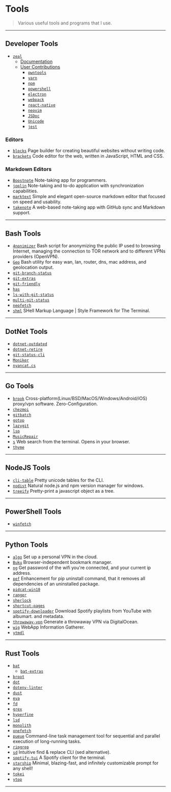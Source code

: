 # Tools

> Various useful tools and programs that I use.

---

## Developer Tools

* [`zeal`](https://github.com/zealdocs/zeal)
  * [Documentation](https://zealdocs.org/usage.html)
  * [User Contributions](https://zealusercontributions.herokuapp.com/)
    * [`pwntools`](https://zealusercontributions.herokuapp.com/docsets/pwntools.xml)
    * [`yarn`](https://zealusercontributions.herokuapp.com/docsets/Yarn.xml)
    * [`npm`](https://zealusercontributions.herokuapp.com/docsets/npm.xml)
    * [`powershell`](https://zealusercontributions.herokuapp.com/docsets/Powershell.xml)
    * [`electron`](https://zealusercontributions.herokuapp.com/docsets/electron.xml)
    * [`webpack`](https://zealusercontributions.herokuapp.com/docsets/webpack.xml)
    * [`react-native`](https://zealusercontributions.herokuapp.com/docsets/React_Native.xml)
    * [`neovim`](https://zealusercontributions.herokuapp.com/docsets/Neovim.xml)
    * [`JSDoc`](https://zealusercontributions.herokuapp.com/docsets/JSDoc.xml)
    * [`Unicode`](https://zealusercontributions.herokuapp.com/docsets/UnicodeCharacters.xml)
    * [`jest`](https://zealusercontributions.herokuapp.com/docsets/Jest.xml)

### Editors

* [`blocks`](https://github.com/blocks/blocks) Page builder for creating beautiful websites without writing code.
* [`brackets`](https://github.com/adobe/brackets) Code editor for the web, written in JavaScript, HTML and CSS.

### Markdown Editors

* [`Boostnote`](https://github.com/BoostIO/Boostnote) Note-taking app for programmers.
* [`joplin`](https://github.com/laurent22/joplin) Note-taking and to-do application with synchronization capabilities.
* [`marktext`](https://github.com/marktext/marktext) Simple and elegant open-source markdown editor that focused on speed and usability.
* [`takenote`](https://github.com/taniarascia/takenote) A web-based note-taking app with GitHub sync and Markdown support.

---

## Bash Tools

* [`4nonimizer`](https://github.com/Hackplayers/4nonimizer) Bash script for anonymizing the public IP used to browsing Internet, managing the connection to TOR network and to different VPNs providers (OpenVPN).
* [`Geo`](https://github.com/jakewmeyer/Geo) Bash utility for easy wan, lan, router, dns, mac address, and geolocation output.
* [`git-branch-status`](https://github.com/bill-auger/git-branch-status)
* [`git-extras`](https://github.com/tj/git-extras)
* [`git-friendly`](https://github.com/jamiew/git-friendly)
* [`has`](https://github.com/kdabir/has)
* [`ls-with-git-status`](https://github.com/gerph/ls-with-git-status)
* [`multi-git-status`](https://github.com/fboender/multi-git-status)
* [`neofetch`](https://github.com/dylanaraps/neofetch/)
* [`shml`](https://github.com/odb/shml) SHell Markup Language | Style Framework for The Terminal.

---

## DotNet Tools

* [`dotnet-outdated`](https://github.com/jerriep/dotnet-outdated)
* [`dotnet-retire`](https://github.com/RetireNet/dotnet-retire)
* [`git-status-cli`](https://github.com/jerriep/git-status-cli)
* [`Moniker`](https://github.com/alexmg/Moniker)
* [`nyancat.cs`](https://github.com/nickvdyck/nyancat.cs)

---

## Go Tools

* [`brook`](https://github.com/txthinking/brook) Cross-platform(Linux/BSD/MacOS/Windows/Android/iOS) proxy/vpn software. Zero-Configuration.
* [`chezmoi`](https://github.com/twpayne/chezmoi)
* [`gitbatch`](https://github.com/isacikgoz/gitbatch)
* [`gotop`](https://github.com/xxxserxxx/gotop)
* [`lazygit`](https://github.com/jesseduffield/lazygit)
* [`lsp`](https://github.com/dborzov/lsp)
* [`MusicRepair`](https://github.com/kalbhor/MusicRepair)
* [`s`](https://github.com/zquestz/s) Web search from the terminal. Opens in your browser.
* [`thyme`](https://github.com/sourcegraph/thyme)

---

## NodeJS Tools

* [`cli-table`](https://github.com/Automattic/cli-table) Pretty unicode tables for the CLI.
* [`nodist`](https://github.com/nullivex/nodist) Natural node.js and npm version manager for windows.
* [`treeify`](https://github.com/notatestuser/treeify) Pretty-print a javascript object as a tree.

---

## PowerShell Tools

* [`winfetch`](https://github.com/lptstr/winfetch/)

---

## Python Tools

* [`algo`](https://github.com/trailofbits/algo) Set up a personal VPN in the cloud.
* [`Buku`](https://github.com/jarun/Buku) Browser-independent bookmark manager.
* [`ng`](https://github.com/cls1991/ng) Get password of the wifi you're connected, and your current ip address.
* [`pef`](https://github.com/cls1991/pef) Enhancement for pip uninstall command, that it removes all dependencies of an uninstalled package.
* [`pidcat-win10`](https://github.com/patevs/pidcat-win10)
* [`ranger`](https://github.com/ranger/ranger)
* [`sherlock`](https://github.com/sherlock-project/sherlock)
* [`shortcut-pages`](https://github.com/mt-empty/shortcut-pages)
* [`spotify-downloader`](https://github.com/ritiek/spotify-downloader) Download Spotify playlists from YouTube with albumart. and metadata.
* [`throwaway-vpn`](https://github.com/danpilch/throwaway-vpn) Generate a throwaway VPN via DigitalOcean.
* [`wig`](https://github.com/jekyc/wig) WebApp Information Gatherer.
* [`ytmdl`](https://github.com/deepjyoti30/ytmdl)

---

## Rust Tools

* [`bat`](https://github.com/sharkdp/bat)
  * [`bat-extras`](https://github.com/eth-p/bat-extras)
* [`broot`](https://github.com/Canop/broot)
* [`dot`](https://github.com/ubnt-intrepid/dot)
* [`dotenv-linter`](https://github.com/mgrachev/dotenv-linter)
* [`dust`](https://github.com/bootandy/dust)
* [`eva`](https://github.com/NerdyPepper/eva)
* [`fd`](https://github.com/sharkdp/fd)
* [`grex`](https://github.com/pemistahl/grex)
* [`hyperfine`](https://github.com/sharkdp/hyperfine)
* [`lsd`](https://github.com/Peltoche/lsd)
* [`monolith`](https://github.com/Y2Z/monolith)
* [`onefetch`](https://github.com/o2sh/onefetch)
* [`pueue`](https://github.com/Nukesor/pueue) Command-line task management tool for sequential and parallel execution of long-running tasks.
* [`ripgrep`](https://github.com/BurntSushi/ripgrep)
* [`sd`](https://github.com/chmln/sd) Intuitive find & replace CLI (sed alternative).
* [`spotify-tui`](https://github.com/Rigellute/spotify-tui) A Spotify client for the terminal.
* [`starship`](https://github.com/starship/starship) Minimal, blazing-fast, and infinitely customizable prompt for any shell!
* [`tokei`](https://github.com/XAMPPRocky/tokei)
* [`ytop`](https://github.com/cjbassi/ytop)

---
